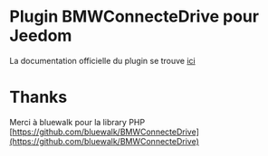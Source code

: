 # Plugin BMWConnecteDrive pour Jeedom #

La documentation officielle du plugin se trouve [ici](https://flabadens.github.io/BMWConnectedDrive/fr_FR/)

# Thanks #

Merci à bluewalk pour la library PHP
[https://github.com/bluewalk/BMWConnecteDrive](https://github.com/bluewalk/BMWConnecteDrive)
